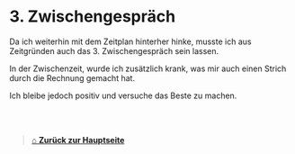# 3. Zwischengespräch

Da ich weiterhin mit dem Zeitplan hinterher hinke, musste ich aus Zeitgründen auch das 3. Zwischengespräch sein lassen. 

In der Zwischenzeit, wurde ich zusätzlich krank, was mir auch einen Strich durch die Rechnung gemacht hat. 

Ich bleibe jedoch positiv und versuche das Beste zu machen. 

<br>
<br>

> [⌂ **Zurück zur Hauptseite**](../README.md) 